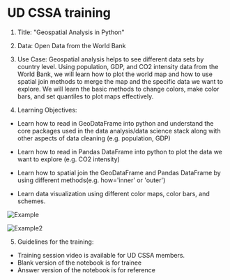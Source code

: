 # UD CSSA training

1. Title: "Geospatial Analysis in Python"

2. Data: Open Data from the World Bank

3. Use Case: Geospatial analysis helps to see different data sets by country level. Using population, GDP, and CO2 intensity data from the World Bank, we will learn how to plot the world map and how to use spatial join methods to merge the map and the specific data we want to explore. We will learn the basic methods to change colors, make color bars, and set quantiles to plot maps effectively.

4. Learning Objectives:

* Learn how to read in GeoDataFrame into python and understand the core packages used in the data analysis/data science stack along with other aspects of data cleaning (e.g. population, GDP)

* Learn how to read in Pandas DataFrame into python to plot the data we want to explore (e.g. CO2 intensity)

* Learn how to spatial join the GeoDataFrame and Pandas DataFrame by using different methods(e.g. how='inner' or 'outer')

* Learn data visualization using different color maps, color bars, and schemes.

![Example](https://github.com/kleeresearch/training/blob/main/images/train1.png)

![Example2](https://github.com/kleeresearch/training/blob/main/images/train2.png)

5. Guidelines for the training:

- Training session video is available for UD CSSA members. 
- Blank version of the notebook is for trainee
- Answer version of the notebook is for reference 
